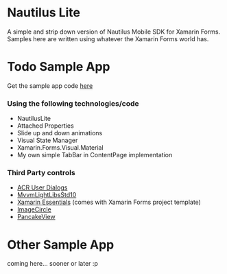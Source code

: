 
# Nautilus Lite
A simple and strip down version of Nautilus Mobile SDK for Xamarin Forms.
Samples here are written using whatever the Xamarin Forms world has. 

# Todo Sample App
Get the sample app code [here](https://github.com/synthphonic/nautilus-lite-mobile/tree/master/src/Samples/Todo)


### Using the following technologies/code
- NautilusLite
- Attached Properties
- Slide up and down animations
- Visual State Manager
- Xamarin.Forms.Visual.Material
- My own simple TabBar in ContentPage implementation

### Third Party controls
- [ACR User Dialogs](https://github.com/aritchie/userdialogs)
- [MvvmLightLibsStd10](https://github.com/lbugnion/mvvmlight)
- [Xamarin Essentials](https://github.com/xamarin/Essentials) (comes with Xamarin Forms project template)
- [ImageCircle](https://github.com/jamesmontemagno/ImageCirclePlugin)
- [PancakeView](https://github.com/sthewissen/Xamarin.Forms.PancakeView)


# Other Sample App
coming here... sooner or later :p
